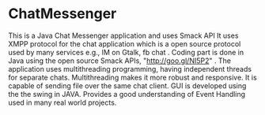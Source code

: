 # ChatMessenger
This is a Java Chat Messenger application and uses Smack API
It uses XMPP protocol for the chat application which is a open source protocol used by many services e.g., IM on Gtalk, fb chat .
Coding part is done in Java using the open source Smack APIs, "http://goo.gl/NI5P2" .
The application uses multithreading programming, having independent threads for separate chats. Multithreading makes it more robust and responsive.
It is capable of sending file over the same chat client.
GUI is developed using the the swing in JAVA.
Provides a good understanding of Event Handling used in many real world projects.
